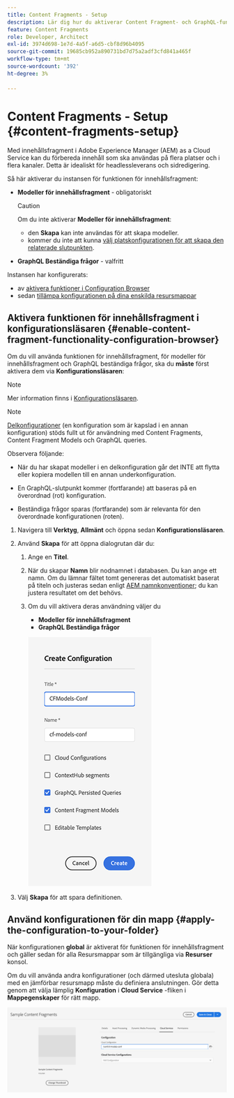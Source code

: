 ```yaml
---
title: Content Fragments - Setup
description: Lär dig hur du aktiverar Content Fragment- och GraphQL-funktioner som kan användas med AEM headless-funktioner och sidredigering.
feature: Content Fragments
role: Developer, Architect
exl-id: 3974d698-1e7d-4a5f-a6d5-cbf8d96b4095
source-git-commit: 19685cb952a890731bd7d75a2adf3cfd841a465f
workflow-type: tm+mt
source-wordcount: '392'
ht-degree: 3%

---
```


# Content Fragments - Setup {#content-fragments-setup}

Med innehållsfragment i Adobe Experience Manager (AEM) as a Cloud Service kan du förbereda innehåll som ska användas på flera platser och i flera kanaler. Detta är idealiskt för headlessleverans och sidredigering.

Så här aktiverar du instansen för funktionen för innehållsfragment:

* **Modeller för innehållsfragment** - obligatoriskt

  >[!CAUTION]
  >
  >Om du inte aktiverar **Modeller för innehållsfragment**:
  >
  >* den **Skapa** kan inte användas för att skapa modeller.
  >* kommer du inte att kunna [välj platskonfigurationen för att skapa den relaterade slutpunkten](/help/headless/graphql-api/graphql-endpoint.md).

* **GraphQL Beständiga frågor** - valfritt

Instansen har konfigurerats:

* av [aktivera funktioner i Configuration Browser](#enable-content-fragment-functionality-configuration-browser)
* sedan [tillämpa konfigurationen på dina enskilda resursmappar](#apply-the-configuration-to-your-folder)

## Aktivera funktionen för innehållsfragment i konfigurationsläsaren {#enable-content-fragment-functionality-configuration-browser}

Om du vill använda funktionen för innehållsfragment, för modeller för innehållsfragment och GraphQL beständiga frågor, ska du **måste** först aktivera dem via **Konfigurationsläsaren**:

>[!NOTE]
>
>Mer information finns i [Konfigurationsläsaren](/help/implementing/developing/introduction/configurations.md#using-configuration-browser).

>[!NOTE]
>
>[Delkonfigurationer](/help/implementing/developing/introduction/configurations.md#configuration-resolution) (en konfiguration som är kapslad i en annan konfiguration) stöds fullt ut för användning med Content Fragments, Content Fragment Models och GraphQL queries.
>
>Observera följande:
>
>* När du har skapat modeller i en delkonfiguration går det INTE att flytta eller kopiera modellen till en annan underkonfiguration.
>
>* En GraphQL-slutpunkt kommer (fortfarande) att baseras på en överordnad (rot) konfiguration.
>
>* Beständiga frågor sparas (fortfarande) som är relevanta för den överordnade konfigurationen (roten).

1. Navigera till **Verktyg**, **Allmänt** och öppna sedan **Konfigurationsläsaren**.

1. Använd **Skapa** för att öppna dialogrutan där du:

   1. Ange en **Titel**.
   1. När du skapar **Namn** blir nodnamnet i databasen.
Du kan ange ett namn. Om du lämnar fältet tomt genereras det automatiskt baserat på titeln och justeras sedan enligt [AEM namnkonventioner](/help/implementing/developing/introduction/naming-conventions.md); du kan justera resultatet om det behövs.
   1. Om du vill aktivera deras användning väljer du
      * **Modeller för innehållsfragment**
      * **GraphQL Beständiga frågor**

      ![Definiera konfiguration](assets/cf-setup-create-conf.png)

1. Välj **Skapa** för att spara definitionen.

## Använd konfigurationen för din mapp {#apply-the-configuration-to-your-folder}

När konfigurationen **global** är aktiverat för funktionen för innehållsfragment och gäller sedan för alla Resursmappar som är tillgängliga via **Resurser** konsol.

Om du vill använda andra konfigurationer (och därmed utesluta globala) med en jämförbar resursmapp måste du definiera anslutningen. Gör detta genom att välja lämplig **Konfiguration** i **Cloud Service** -fliken i **Mappegenskaper** för rätt mapp.

![Använd konfiguration](assets/cf-setup-apply-conf.png)
